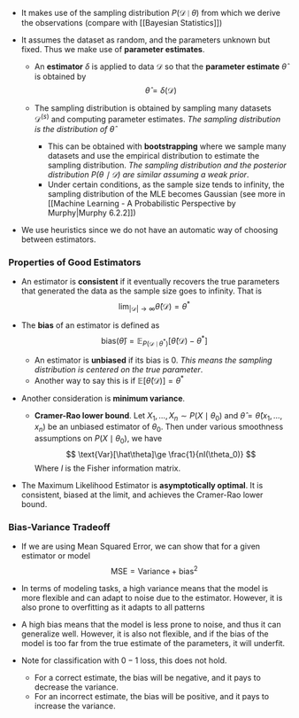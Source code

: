 * It makes use of the sampling distribution $P(\mathcal{D}\mid \theta)$ from which we derive the observations (compare with [[Bayesian Statistics]])
* It assumes the dataset as random, and the parameters unknown but fixed. Thus we make use of **parameter estimates**. 
	* An **estimator** $\delta$ is applied to data $\mathcal{D}$ so that the **parameter estimate** $\hat{\theta}$ is obtained by
	  $$
	  \hat\theta=\delta(\mathcal{D})
	  $$
	  
	* The sampling distribution is obtained by sampling many datasets $\mathcal{D}^{(s)}$ and computing parameter estimates. *The sampling distribution is the distribution of $\hat\theta$* 
		* This can be obtained with **bootstrapping** where we sample many datasets and use the empirical distribution to estimate the sampling distribution. *The sampling distribution and the posterior distribution $P(\theta\mid\mathcal{D})$ are similar assuming a weak prior*.
		* Under certain conditions, as the sample size tends to infinity, the sampling distribution of the MLE becomes Gaussian (see more in [[Machine Learning - A Probabilistic Perspective by Murphy|Murphy 6.2.2]])

* We use heuristics since we do not have an automatic way of choosing between estimators. 
### Properties of Good Estimators
* An estimator is **consistent** if it eventually recovers the true parameters that generated the data as the sample size goes to infinity. That is
  $$
  \lim_{|\mathcal{D}|\to\infty}\hat\theta(\mathcal{D})=\theta^\ast
  $$
  
* The **bias** of an estimator is defined as
  $$
  \text{bias}(\hat{\theta})=\mathbb{E}_{P(\mathcal{D}\mid\theta^\ast)}\left[\hat\theta(\mathcal D) -\theta^{\ast}\right]
  $$
  
	* An estimator is **unbiased** if its bias is $0$. *This means the sampling distribution is centered on the true parameter*.
	* Another way to say this is if $\mathbb{E}[\hat{\theta}(\mathcal D)] = \theta^\ast$
* Another consideration is **minimum variance**. 
	* **Cramer-Rao lower bound**. Let $X_1,\dots, X_n\sim P(X\mid\theta_0)$ and $\hat{\theta}=\hat{\theta}(x_1,\dots, x_n)$ be an unbiased estimator of $\theta_0$. Then under various smoothness assumptions on $P(X\mid\theta_0)$, we have 
	  $$
	  \text{Var}[\hat\theta]\ge \frac{1}{nI(\theta_0)}
	  $$
	  Where $I$ is the Fisher information matrix.
* The Maximum Likelihood Estimator is **asymptotically optimal**. It is consistent, biased at the limit, and achieves the Cramer-Rao lower bound.
### Bias-Variance Tradeoff
* If we are using Mean Squared Error, we can show that for a given estimator or model
  $$
  \text{MSE}=\text{Variance}+\text{bias}^2
  $$
  
* In terms of modeling tasks, a high variance means that the model is more flexible and can adapt to noise due to the estimator. However, it is also prone to overfitting as it adapts to all patterns
* A high bias means that the model is less prone to noise, and thus it can generalize well. However, it is also not flexible, and if the bias of the model is too far from the true estimate of the parameters, it will underfit.
* Note for classification with $0-1$ loss, this does not hold.
	* For a correct estimate, the bias will be negative, and it pays to decrease the variance.
	* For an incorrect estimate, the bias will be positive, and it pays to increase the variance.
